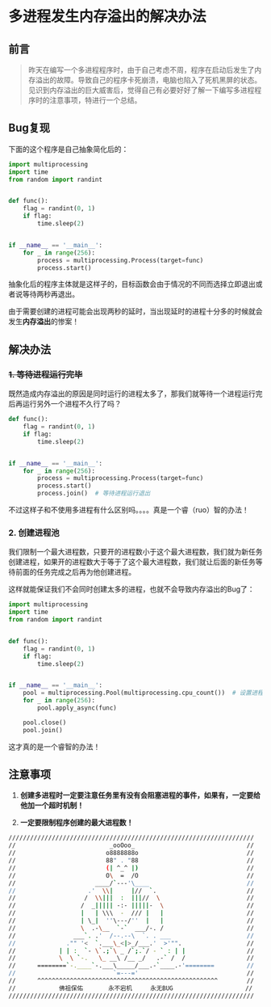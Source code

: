 # 多进程发生内存溢出的解决办法

## 前言

> 昨天在编写一个多进程程序时，由于自己考虑不周，程序在启动后发生了内存溢出的故障。导致自己的程序卡死崩溃，电脑也陷入了死机黑屏的状态。见识到内存溢出的巨大威害后，觉得自己有必要好好了解一下编写多进程程序时的注意事项，特进行一个总结。

## Bug复现

下面的这个程序是自己抽象简化后的：

```python
import multiprocessing
import time
from random import randint


def func():
    flag = randint(0, 1)
    if flag:
        time.sleep(2)


if __name__ == '__main__':
    for _ in range(256):
        process = multiprocessing.Process(target=func)
        process.start()
```

抽象化后的程序主体就是这样子的，目标函数会由于情况的不同而选择立即退出或者说等待两秒再退出。

由于需要创建的进程可能会出现两秒的延时，当出现延时的进程十分多的时候就会发生**内存溢出**的惨案！

## 解决办法

### ~~1. 等待进程运行完毕~~

既然造成内存溢出的原因是同时运行的进程太多了，那我们就等待一个进程运行完后再运行另外一个进程不久行了吗？

```python
def func():
    flag = randint(0, 1)
    if flag:
        time.sleep(2)


if __name__ == '__main__':
    for _ in range(256):
        process = multiprocessing.Process(target=func)
        process.start()
        process.join()  # 等待进程运行退出
```

不过这样子和不使用多进程有什么区别吗。。。。真是一个睿（ruo）智的办法！

### 2. 创建进程池

我们限制一个最大进程数，只要开的进程数小于这个最大进程数，我们就为新任务创建进程，如果开的进程数大于等于了这个最大进程数，我们就让后面的新任务等待前面的任务完成之后再为他创建进程。

这样就能保证我们不会同时创建太多的进程，也就不会导致内存溢出的Bug了：

```python
import multiprocessing
import time
from random import randint


def func():
    flag = randint(0, 1)
    if flag:
        time.sleep(2)


if __name__ == '__main__':
    pool = multiprocessing.Pool(multiprocessing.cpu_count())  # 设置进程池最大进程数为电脑CPU数量
    for _ in range(256):
        pool.apply_async(func)

    pool.close()
    pool.join()
```

这才真的是一个睿智的办法！

## 注意事项

1. **创建多进程时一定要注意任务里有没有会阻塞进程的事件，如果有，一定要给他加一个超时机制！**

2. **一定要限制程序创建的最大进程数！**

```bash
////////////////////////////////////////////////////////////////////
//                          _ooOoo_                               //
//                         o8888888o                              //
//                         88" . "88                              //
//                         (| ^_^ |)                              //
//                         O\  =  /O                              //
//                      ____/`---'\____                           //
//                    .'  \\|     |//  `.                         //
//                   /  \\|||  :  |||//  \                        //
//                  /  _||||| -:- |||||-  \                       //
//                  |   | \\\  -  /// |   |                       //
//                  | \_|  ''\---/''  |   |                       //
//                  \  .-\__  `-`  ___/-. /                       //
//                ___`. .'  /--.--\  `. . ___                     //
//              ."" '<  `.___\_<|>_/___.'  >'"".                  //
//            | | :  `- \`.;`\ _ /`;.`/ - ` : | |                 //
//            \  \ `-.   \_ __\ /__ _/   .-` /  /                 //
//      ========`-.____`-.___\_____/___.-`____.-'========         //
//                           `=---='                              //
//      ^^^^^^^^^^^^^^^^^^^^^^^^^^^^^^^^^^^^^^^^^^^^^^^^^^        //
//            佛祖保佑       永不宕机     永无BUG                    //
////////////////////////////////////////////////////////////////////
```